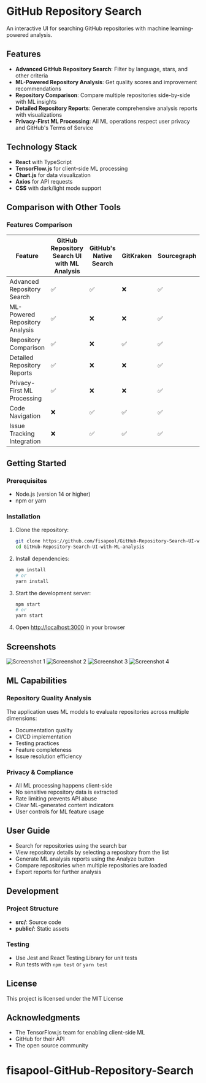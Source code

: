 # GitHub Repository Search

An interactive UI for searching GitHub repositories with machine learning-powered analysis.

## Features
- **Advanced GitHub Repository Search**: Filter by language, stars, and other criteria
- **ML-Powered Repository Analysis**: Get quality scores and improvement recommendations
- **Repository Comparison**: Compare multiple repositories side-by-side with ML insights
- **Detailed Repository Reports**: Generate comprehensive analysis reports with visualizations
- **Privacy-First ML Processing**: All ML operations respect user privacy and GitHub's Terms of Service

## Technology Stack
- **React** with TypeScript
- **TensorFlow.js** for client-side ML processing
- **Chart.js** for data visualization
- **Axios** for API requests
- **CSS** with dark/light mode support

## Comparison with Other Tools

### Features Comparison

| Feature                                   | GitHub Repository Search UI with ML Analysis | GitHub's Native Search | GitKraken | Sourcegraph | Octotree |
|-------------------------------------------|----------------------------------------------|------------------------|-----------|-------------|----------|
| Advanced Repository Search                | ✅                                           | ✅                     | ❌        | ✅          | ✅       |
| ML-Powered Repository Analysis            | ✅                                           | ❌                     | ❌        | ✅          | ❌       |
| Repository Comparison                     | ✅                                           | ❌                     | ✅        | ✅          | ❌       |
| Detailed Repository Reports               | ✅                                           | ❌                     | ❌        | ✅          | ❌       |
| Privacy-First ML Processing               | ✅                                           | ❌                     | ❌        | ✅          | ❌       |
| Code Navigation                           | ❌                                           | ✅                     | ✅        | ✅          | ✅       |
| Issue Tracking Integration                | ❌                                           | ✅                     | ✅        | ✅          | ✅       |

## Getting Started

### Prerequisites
- Node.js (version 14 or higher)
- npm or yarn

### Installation
1. Clone the repository:
   ```bash
   git clone https://github.com/fisapool/GitHub-Repository-Search-UI-with-ML-analysis.git
   cd GitHub-Repository-Search-UI-with-ML-analysis
   ```
2. Install dependencies:
   ```bash
   npm install
   # or
   yarn install
   ```
3. Start the development server:
   ```bash
   npm start
   # or
   yarn start
   ```
4. Open [http://localhost:3000](http://localhost:3000) in your browser

## Screenshots

![Screenshot 1](https://github.com/fisapool/fisapool-GitHub-Repository-Search/blob/main/img%20(3).png)
![Screenshot 2](https://github.com/fisapool/fisapool-GitHub-Repository-Search/blob/main/img%20(2).png)
![Screenshot 3](https://github.com/fisapool/fisapool-GitHub-Repository-Search/blob/main/img%20(1).png)
![Screenshot 4](https://github.com/fisapool/fisapool-GitHub-Repository-Search/blob/main/img%20(4).png)

## ML Capabilities

### Repository Quality Analysis
The application uses ML models to evaluate repositories across multiple dimensions:
- Documentation quality
- CI/CD implementation
- Testing practices
- Feature completeness
- Issue resolution efficiency

### Privacy & Compliance
- All ML processing happens client-side
- No sensitive repository data is extracted
- Rate limiting prevents API abuse
- Clear ML-generated content indicators
- User controls for ML feature usage

## User Guide
- Search for repositories using the search bar
- View repository details by selecting a repository from the list
- Generate ML analysis reports using the Analyze button
- Compare repositories when multiple repositories are loaded
- Export reports for further analysis

## Development

### Project Structure
- **src/**: Source code
- **public/**: Static assets

### Testing
- Use Jest and React Testing Library for unit tests
- Run tests with `npm test` or `yarn test`

## License
This project is licensed under the MIT License

## Acknowledgments
- The TensorFlow.js team for enabling client-side ML
- GitHub for their API
- The open source community
# fisapool-GitHub-Repository-Search
